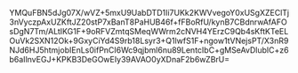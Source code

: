 YMQuFBN5dJg07X/wVZ+5mxU9UabDTD1Ii7UKk2KWVvegoY0xUSgXZEClTj3nVyczpAxUZKftJZ20stP7xBanT8PaHUB46f+fFBoRfU/kynB7CBdnrwAfAFOsDgN7Tm/ALtIKG1F+9oRFVZmtqSMeqWWrm2cNVH4YErzC9Qb4sKftKTeELOuVk2SXN12Ok+9GxyCiYd4S9rb18Lsyr3+Q1lwfS1F+ngow1tVNejsPT/X3nR9NJd6HJ5htmjobIEnLs0ifPnCI6Wc9qjbml6nu89LentcIbC+gMSeAvDlublC+z6b6aIlnvEGJ+KPKB3DeGOwEIy39AVAO0yXDnaF2b6wZBrU=
